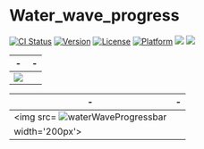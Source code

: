 # Water_wave_progress



[![CI Status](https://img.shields.io/travis/pikachu987/CropPickerView.svg?style=flat)](https://travis-ci.org/pikachu987/CropPickerView)
[![Version](https://img.shields.io/cocoapods/v/CropPickerView.svg?style=flat)](https://cocoapods.org/pods/CropPickerView)
[![License](https://img.shields.io/cocoapods/l/CropPickerView.svg?style=flat)](https://cocoapods.org/pods/CropPickerView)
[![Platform](https://img.shields.io/cocoapods/p/CropPickerView.svg?style=flat)](https://cocoapods.org/pods/CropPickerView)
![](https://img.shields.io/badge/Supported-iOS16.1%20%7C%20OSX%2016.1-4BC51D.svg?style=flat-square)
![](https://img.shields.io/badge/Swift-5.7.1-orange.svg?style=flat)

|-|-|
|---|---|
|<img src= [waterWaveProgress](https://user-images.githubusercontent.com/81400169/202012368-4deb4902-b9ac-489c-88fd-6d0cd1b2ef62.png) >|

|-|-|
|---|---|
|<img src= ![waterWaveProgressbar](https://user-images.githubusercontent.com/81400169/202012739-98794c9a-5cbf-4070-8c77-ffb59b3e4264.gif)
 width='200px'>|
